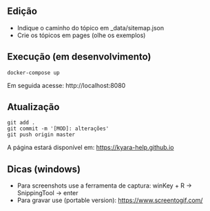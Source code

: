 
## Edição

- Indique o caminho do tópico em _data/sitemap.json
- Crie os tópicos em pages (olhe os exemplos)

## Execução (em desenvolvimento)

```
docker-compose up
```

Em seguida acesse: http://localhost:8080

## Atualização

```
git add .
git commit -m '[MOD]: alterações'
git push origin master
```

A página estará disponível em: https://kyara-help.github.io

## Dicas (windows)

- Para screenshots use a ferramenta de captura: winKey + R -> SnippingTool -> enter
- Para gravar use (portable version): https://www.screentogif.com/
